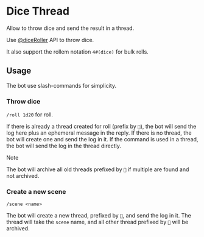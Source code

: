 # Dice Thread

Allow to throw dice and send the result in a thread.

Use [@diceRoller](https://dice-roller.github.io/documentation/) API to throw dice.

It also support the rollem notation `4#(dice)` for bulk rolls.

## Usage

The bot use slash-commands for simplicity.

### Throw dice

`/roll 1d20` for roll.

If there is already a thread created for roll (prefix by `🎲`), the bot will send the log here plus an ephemeral message in the reply.
If there is no thread, the bot will create one and send the log in it.
If the command is used in a thread, the bot will send the log in the thread directly.

> [!NOTE]
> The bot will archive all old threads prefixed by `🎲` if multiple are found and not archived.

### Create a new scene

`/scene <name>`

The bot will create a new thread, prefixed by `🎲`, and send the log in it. The thread will take the `scene` name, and all other thread prefixed by `🎲` will be archived.
